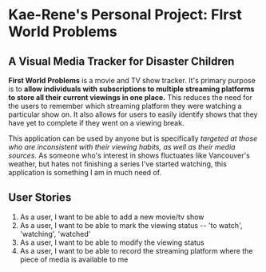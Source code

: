 # Kae-Rene's Personal Project: FIrst World Problems
## A Visual Media Tracker for Disaster Children

**First World Problems** is a movie and TV show tracker. It's primary purpose is to **allow individuals with 
subscriptions to multiple streaming platforms to store all their current viewings in one place.** This reduces
the need for the users to remember which streaming platform they were watching a particular show on. It also allows for 
users to easily identify shows that they have yet to complete if they went on a viewing break.

This application can be used by anyone but is specifically *targeted at those who are inconsistent with their viewing 
habits, as well as their media sources*. As someone who's interest in shows fluctuates like Vancouver's weather, but 
hates not finishing a series I've started watching, this application is something I am in much need of. 

## User Stories
1. As a user, I want to be able to add a new movie/tv show
2. As a user, I want to be able to mark the viewing status -- 'to watch', 'watching', 'watched'
3. As a user, I want to be able to modify the viewing status
4. As a user, I want to be able to record the streaming platform where the piece of media is available to me